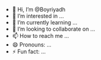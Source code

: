 - 👋 Hi, I’m @Boyriyadh
- 👀 I’m interested in ...
- 🌱 I’m currently learning ...
- 💞️ I’m looking to collaborate on ...
- 📫 How to reach me ...
- 😄 Pronouns: ...
- ⚡ Fun fact: ...

<!---
Boyriyadh/Boyriyadh is a ✨ special ✨ repository because its `README.md` (boyriyadh) appears on your GitHub profile.
You can click the Preview link to take a look at your changes.
--->
